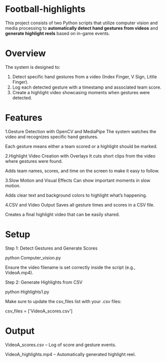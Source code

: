# Football-highlights
This project consists of two Python scripts that utilize computer vision and media processing to **automatically detect hand gestures from videos** and **generate highlight reels** based on in-game events.

# Overview
The system is designed to:
1. Detect specific hand gestures from a video (Index Finger, V Sign, Little Finger).
2. Log each detected gesture with a timestamp and associated team score.
3. Create a highlight video showcasing moments when gestures were detected.

# Features 
1.Gesture Detection with OpenCV and MediaPipe
The system watches the video and recognizes specific hand gestures.

Each gesture means either a team scored or a highlight should be marked.

2.Highlight Video Creation with Overlays
It cuts short clips from the video where gestures were found.

Adds team names, scores, and time on the screen to make it easy to follow.

3.Slow Motion and Visual Effects
Can show important moments in slow motion.

Adds clear text and background colors to highlight what’s happening.

4.CSV and Video Output
Saves all gesture times and scores in a CSV file.

Creates a final highlight video that can be easily shared.
# Setup 
Step 1: Detect Gestures and Generate Scores 

python Computer_vision.py

Ensure the video filename is set correctly inside the script (e.g., VideoA.mp4).

Step 2: Generate Highlights from CSV

python Highlights1.py

Make sure to update the csv_files list with your .csv files:

csv_files = ['VideoA_scores.csv']

# Output
VideoA_scores.csv – Log of score and gesture events.

VideoA_highlights.mp4 – Automatically generated highlight reel.


